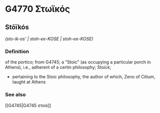 # G4770 Στωϊκός

## Stōïkós

_(sto-ik-os' | stoh-ee-KOSE | stoh-ee-KOSE)_

### Definition

of the portico; from G4745; a "Stoic" (as occupying a particular porch in Athens), i.e., adherent of a certin philosophy; Stoick; 

- pertaining to the Stoic philosophy, the author of which, Zeno of Citium, taught at Athens

### See also

[[G4745|G4745 στοά]]
